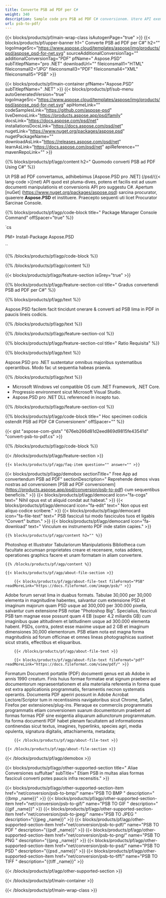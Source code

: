 ```yaml
---
title: Converte PSB ad PDF per C#
weight: 340
description: Sample code pro PSB ad PDF C# conversionem. Utere API exempli codice pro fasciculis PSB fasciculis ad PDF conversionem intra VB.NET, Asp.NET vel aliqua applicatione NET fundatum.
url: psb-to-pdf/
---
```


{{< blocks/products/pf/main-wrap-class isAutogenPage="true" >}}
{{< blocks/products/pf/upper-banner h1=" Converte PSB ad PDF per C#" h2="" logoImageSrc="https://www.aspose.cloud/templates/aspose/img/products/psd/aspose_psd-for-net.svg" sourceAdditionalConversionTag="" additionalConversionTag="PDF" pfName=" Aspose.PSD" subTitlepfName="pro .NET" downloadUrl="" fileiconsmall1="HTML" fileiconsmall2="JPG" fileiconsmall3="PDF" fileiconsmall4="XML" fileiconsmall5="PSB" >}}

{{< blocks/products/pf/main-container pfName="Aspose.PSD" subTitlepfName=" .NET" >}}
{{< blocks/products/pf/sub-menu autoGeneratedVersion="true" logoImageSrc="https://www.aspose.cloud/templates/aspose/img/products/psd/aspose_psd-for-net.svg" apiHomeLink="" codeSamplesLink="https://github.com/aspose-psd" liveDemosLink="https://products.aspose.app/psd/family" docsLink="https://docs.aspose.com/psd/net" installationsDocsLink="https://docs.aspose.com/psd/net" nugetLink="https://www.nuget.org/packages/aspose.psd" nugetPackageName="" downloadAsLink="https://releases.aspose.com/psd/net" learnAsLink="https://docs.aspose.com/psd/net" apiReference="" mavenRepoLink="" >}}

{{% blocks/products/pf/agp/content h2=" Quomodo converti PSB ad PDF Using C#" %}}

 Ut PSB ad PDF convertamus, adhibebimus
 [Aspose.PSD pro .NET] (/psd/{{< lang-code >}}net)
 API quod est pluma-dives, potens et facilis est ad usum documenti manipulationis et conversionis API pro suggestu C#. Apertum
 [nuGet] (https://www.nuget.org/packages/aspose.psd)
 sarcina procurator, quaerere
 **Aspose.PSD**
 et instituere. Praecepto sequenti uti licet Procurator Sarcinae Console.

{{% blocks/products/pf/agp/code-block title=" Package Manager Console Command" offSpacer="true" %}}

`cs

PM> Install-Package Aspose.PSD

``

{{% /blocks/products/pf/agp/code-block %}}

{{% /blocks/products/pf/agp/content %}}

{{< blocks/products/pf/agp/feature-section isGrey="true" >}}

{{% blocks/products/pf/agp/feature-section-col title=" Gradus convertendi PSB ad PDF per C#" %}}

{{% blocks/products/pf/agp/text %}}

 Aspose.PSD facilem facit tincidunt onerare & converti ad PSB lima in PDF in paucis lineis codicis.

{{% /blocks/products/pf/agp/text %}}

{{% /blocks/products/pf/agp/feature-section-col %}}

{{% blocks/products/pf/agp/feature-section-col title=" Ratio Requisita" %}}

{{% blocks/products/pf/agp/text %}}

 Aspose.PSD pro .NET sustentatur omnibus majoribus systematibus operantibus. Modo fac ut sequentia habeas praevia.

{{% /blocks/products/pf/agp/text %}}

- Microsoft Windows vel compatible OS cum .NET Framework, .NET Core.
- Progressio environment sicut Microsoft Visual Studio.
- Aspose.PSD pro .NET DLL referenced in incepto tuo.

{{% /blocks/products/pf/agp/feature-section-col %}}

{{% blocks/products/pf/agp/code-block title=" Hoc specimen codicis ostendit PSB ad PDF C# Conversionem" offSpacer="" %}}

{{< gist "aspose-com-gists" "676eb266d81d2eed869d9815fe43541d" "convert-psb-to-pdf.cs" >}}

{{% /blocks/products/pf/agp/code-block %}}

{{< /blocks/products/pf/agp/feature-section >}}

    {{< blocks/products/pf/agp/faq-item question="" answer="" >}}
 

<!-- aboutfile Starts -->

{{< blocks/products/pf/agp/demobox sectionTitle=" Free App ad convertendum PSB ad PDF" sectionDescription=" Reprehende demos vivas nostras ad conversionem [PSB ad PDF conversionem] (https://products.aspose.app/psd/conversion/psb-to-pdf) cum sequentibus beneficiis." >}}
        {{< blocks/products/pf/agp/democard icon="fa-cogs" text=" Nihil opus est ut aliquid condat aut habeat." >}}
        {{< blocks/products/pf/agp/democard icon="fa-edit" text=" Non opus est aliquo codice scribere." >}}
        {{< blocks/products/pf/agp/democard icon="fa-file-text" text=" PSB fasciculi tui modo fasciculos tuos et ligabis \"Convert\" button." >}}
        {{< blocks/products/pf/agp/democard icon="fa-download" text=" Vinculum ex instrumento PDF inde statim capies." >}}

    {{% blocks/products/pf/agp/content h2="" %}}

 Photoshop et Illustrator Tabulariorum Manipulationis Bibliotheca cum facultate accumsan proprietates creare et recensere, notas addere, operationes graphics facere et unam formatam in aliam convertere.



    {{% /blocks/products/pf/agp/content %}}

    {{< blocks/products/pf/agp/about-file-section >}}

        {{< blocks/products/pf/agp/about-file-text fileFormat="PSB" readMoreLink="https://docs.fileformat.com/image/psb/" >}}
Adobe forum servat lima in duabus formats. Tabulae 30,000 per 30,000 elementa in magnitudine habentes, salvantur cum extensione PSD et imaginum majorum quam PSD usque ad 300,000 per 300.000 pixella, salvantur cum extensione PSB notae "Photoshop Big". Specialius, fasciculi PSB tam magnae esse possunt quam 4 EB (super 4.2 miliardis GB) cum imaginibus quae altitudinem et latitudinem usque ad 300.000 elementa habent. PSDs, contra, potest esse maxime usque ad 2 GB et imaginum dimensiones 30,000 elementorum. PSB etiam nota est magna forma magnitudinis ad forum officinae et omnes lineas photographicas sustinet sicut stratis, effectibus et eliquaribus.

        {{< /blocks/products/pf/agp/about-file-text >}}

        {{< blocks/products/pf/agp/about-file-text fileFormat="pdf" readMoreLink="https://docs.fileformat.com/view/pdf/" >}}
Formatum Documenti portatile (PDF) documenti genus est ab Adobe in annis 1990 creatum. Finis huius formae formatae erat signum praebere ad documentorum repraesentationem et alia materialia referentia in forma quae est extra applicationis programmatis, ferramentis necnon systematis operantis. Documenta PDF aperiri possunt in Adobe Acrobat Lectore/Scriptor tum in recentissimis navigatoribus sicut Chrome, Safari, Firefox per extensiones/plug-ins. Pleraque ex commerciis programmatis programmatis etiam conversionem suarum documentorum praebent ad formas formas PDF sine exigentia aliquarum adiunctorum programmatum. Ita forma documenti PDF habet plenam facultatem ad informationes continendas sicut textus, imagines, hyperlinks, species agri, media opulenta, signatura digitalis, attachiamenta, metadata;

        {{< /blocks/products/pf/agp/about-file-text >}}

    {{< /blocks/products/pf/agp/about-file-section >}}

{{< /blocks/products/pf/agp/demobox >}}

<!-- aboutfile Ends -->

{{< blocks/products/pf/agp/other-supported-section title=" Aliae Conversiones suffultae" subTitle=" Etiam PSB in multas alias formas fasciculi converti potes paucis infra recensitis." >}}

{{< blocks/products/pf/agp/other-supported-section-item href="net/conversion/psb-to-bmp/" name="PSB TO BMP " description="{{bmp _name}}" >}}
{{< blocks/products/pf/agp/other-supported-section-item href="net/conversion/psb-to-gif/" name="PSB TO GIF " description="{{gif _name}}" >}}
{{< blocks/products/pf/agp/other-supported-section-item href="net/conversion/psb-to-jpeg/" name="PSB TO JPEG " description="{{jpeg _name}}" >}}
{{< blocks/products/pf/agp/other-supported-section-item href="net/conversion/psb-to-pdf/" name="PSB TO PDF " description="{{pdf _name}}" >}}
{{< blocks/products/pf/agp/other-supported-section-item href="net/conversion/psb-to-png/" name="PSB TO PNG " description="{{png _name}}" >}}
{{< blocks/products/pf/agp/other-supported-section-item href="net/conversion/psb-to-psd/" name="PSB TO PSD " description="{{psd _name}}" >}}
{{< blocks/products/pf/agp/other-supported-section-item href="net/conversion/psb-to-tiff/" name="PSB TO TIFF " description="{{tiff _name}}" >}}

{{< /blocks/products/pf/agp/other-supported-section >}}

{{< /blocks/products/pf/main-container >}}
    
{{< /blocks/products/pf/main-wrap-class >}}
